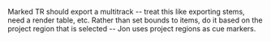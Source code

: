 Marked TR should export a multitrack -- treat this like exporting stems, need a render table, etc.
Rather than set bounds to items, do it based on the project region that is selected -- Jon uses project regions as cue markers.
